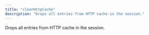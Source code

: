```yaml
---
title: "clearHttpCache"
description: "Drops all entries from HTTP cache in the session."
---
```

Drops all entries from HTTP cache in the session.
